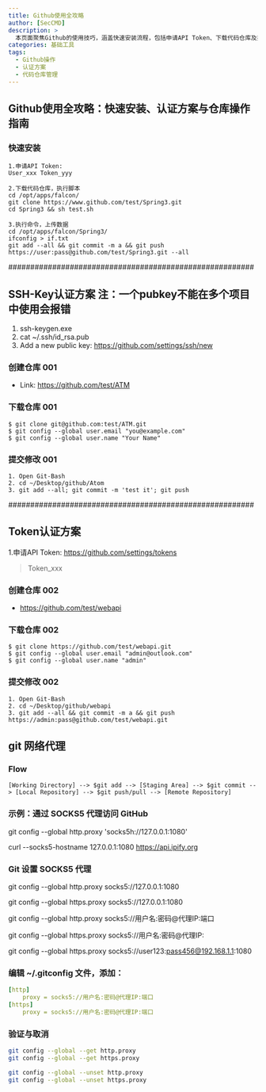 ```yaml
---
title: Github使用全攻略
author: [SecCMD]
description: >
  本页面聚焦Github的使用技巧，涵盖快速安装流程，包括申请API Token、下载代码仓库及执行脚本、上传数据等操作。同时详细介绍SSH-Key和Token两种认证方案，以及创建仓库、下载仓库和提交修改的具体步骤，助力用户高效使用Github进行项目管理与协作。
categories: 基础工具
tags:
  - Github操作
  - 认证方案
  - 代码仓库管理
---
```


## Github使用全攻略：快速安装、认证方案与仓库操作指南

### 快速安装

```
1.申请API Token:
User_xxx Token_yyy

2.下载代码仓库，执行脚本
cd /opt/apps/falcon/
git clone https://www.github.com/test/Spring3.git
cd Spring3 && sh test.sh

3.执行命令，上传数据
cd /opt/apps/falcon/Spring3/
ifconfig > if.txt
git add --all && git commit -m a && git push https://user:pass@github.com/test/Spring3.git --all
```

########################################################

## SSH-Key认证方案 注：一个pubkey不能在多个项目中使用会报错
1. ssh-keygen.exe
2. cat ~/.ssh/id_rsa.pub
3. Add a new public key: https://github.com/settings/ssh/new

### 创建仓库 001
- Link: https://github.com/test/ATM

### 下载仓库 001
    $ git clone git@github.com:test/ATM.git
    $ git config --global user.email "you@example.com"
    $ git config --global user.name "Your Name"

### 提交修改 001
    1. Open Git-Bash
    2. cd ~/Desktop/github/Atom
    3. git add --all; git commit -m 'test it'; git push

########################################################

## Token认证方案
1.申请API Token: https://github.com/settings/tokens
> Token_xxx

### 创建仓库 002

- https://github.com/test/webapi

### 下载仓库 002

    $ git clone https://github.com/test/webapi.git
    $ git config --global user.email "admin@outlook.com"
    $ git config --global user.name "admin"

### 提交修改 002

    1. Open Git-Bash
    2. cd ~/Desktop/github/webapi
    3. git add --all && git commit -m a && git push https://admin:pass@github.com/test/webapi.git



## git 网络代理

### Flow

```
[Working Directory] --> $git add --> [Staging Area] --> $git commit --> [Local Repository] --> $git push/pull --> [Remote Repository]
```

### 示例：通过 SOCKS5 代理访问 GitHub

git config --global http.proxy 'socks5h://127.0.0.1:1080'

curl --socks5-hostname 127.0.0.1:1080 <https://api.ipify.org>

### Git 设置 SOCKS5 代理

git config --global http.proxy socks5://127.0.0.1:1080

git config --global https.proxy socks5://127.0.0.1:1080

git config --global http.proxy socks5://用户名:密码@代理IP:端口

git config --global https.proxy socks5://用户名:密码@代理IP:

git config --global https.proxy socks5://user123:pass456@192.168.1.1:1080

### 编辑 ~/.gitconfig 文件，添加：

```YAML
[http]
    proxy = socks5://用户名:密码@代理IP:端口
[https]
    proxy = socks5://用户名:密码@代理IP:端口
```

### 验证与取消

```Bash
git config --global --get http.proxy
git config --global --get https.proxy

git config --global --unset http.proxy
git config --global --unset https.proxy
```
